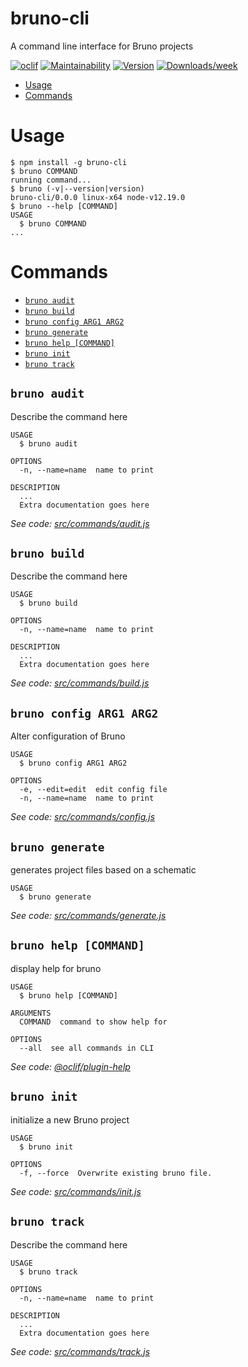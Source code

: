 bruno-cli
=========

A command line interface for Bruno projects

[![oclif](https://img.shields.io/badge/cli-oclif-brightgreen.svg)](https://oclif.io)
[![Maintainability](https://api.codeclimate.com/v1/badges/8bfba664e7feb2821a9e/maintainability)](https://codeclimate.com/github/justws95/bruno-cli/maintainability)
[![Version](https://img.shields.io/npm/v/bruno-cli.svg)](https://npmjs.org/package/bruno-cli)
[![Downloads/week](https://img.shields.io/npm/dw/bruno-cli.svg)](https://npmjs.org/package/bruno-cli)


<!-- toc -->
* [Usage](#usage)
* [Commands](#commands)
<!-- tocstop -->
# Usage
<!-- usage -->
```sh-session
$ npm install -g bruno-cli
$ bruno COMMAND
running command...
$ bruno (-v|--version|version)
bruno-cli/0.0.0 linux-x64 node-v12.19.0
$ bruno --help [COMMAND]
USAGE
  $ bruno COMMAND
...
```
<!-- usagestop -->
# Commands
<!-- commands -->
* [`bruno audit`](#bruno-audit)
* [`bruno build`](#bruno-build)
* [`bruno config ARG1 ARG2`](#bruno-config-arg1-arg2)
* [`bruno generate`](#bruno-generate)
* [`bruno help [COMMAND]`](#bruno-help-command)
* [`bruno init`](#bruno-init)
* [`bruno track`](#bruno-track)

## `bruno audit`

Describe the command here

```
USAGE
  $ bruno audit

OPTIONS
  -n, --name=name  name to print

DESCRIPTION
  ...
  Extra documentation goes here
```

_See code: [src/commands/audit.js](https://github.com/justws95/bruno-cli/blob/v0.0.0/src/commands/audit.js)_

## `bruno build`

Describe the command here

```
USAGE
  $ bruno build

OPTIONS
  -n, --name=name  name to print

DESCRIPTION
  ...
  Extra documentation goes here
```

_See code: [src/commands/build.js](https://github.com/justws95/bruno-cli/blob/v0.0.0/src/commands/build.js)_

## `bruno config ARG1 ARG2`

Alter configuration of Bruno

```
USAGE
  $ bruno config ARG1 ARG2

OPTIONS
  -e, --edit=edit  edit config file
  -n, --name=name  name to print
```

_See code: [src/commands/config.js](https://github.com/justws95/bruno-cli/blob/v0.0.0/src/commands/config.js)_

## `bruno generate`

generates project files based on a schematic

```
USAGE
  $ bruno generate
```

_See code: [src/commands/generate.js](https://github.com/justws95/bruno-cli/blob/v0.0.0/src/commands/generate.js)_

## `bruno help [COMMAND]`

display help for bruno

```
USAGE
  $ bruno help [COMMAND]

ARGUMENTS
  COMMAND  command to show help for

OPTIONS
  --all  see all commands in CLI
```

_See code: [@oclif/plugin-help](https://github.com/oclif/plugin-help/blob/v3.2.1/src/commands/help.ts)_

## `bruno init`

initialize a new Bruno project

```
USAGE
  $ bruno init

OPTIONS
  -f, --force  Overwrite existing bruno file.
```

_See code: [src/commands/init.js](https://github.com/justws95/bruno-cli/blob/v0.0.0/src/commands/init.js)_

## `bruno track`

Describe the command here

```
USAGE
  $ bruno track

OPTIONS
  -n, --name=name  name to print

DESCRIPTION
  ...
  Extra documentation goes here
```

_See code: [src/commands/track.js](https://github.com/justws95/bruno-cli/blob/v0.0.0/src/commands/track.js)_
<!-- commandsstop -->
